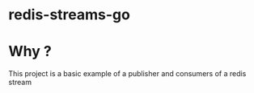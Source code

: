 # redis-streams-go

# Why ?

This project is a basic example of a publisher and consumers of a redis stream
